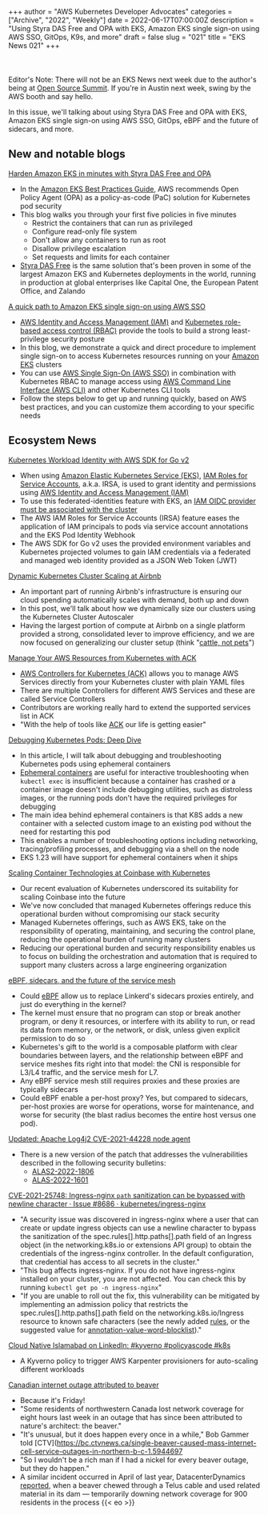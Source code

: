 +++
author = "AWS Kubernetes Developer Advocates"
categories = ["Archive", "2022", "Weekly"]
date = 2022-06-17T07:00:00Z
description = "Using Styra DAS Free and OPA with EKS, Amazon EKS single sign-on using AWS SSO, GitOps, K9s, and more"
draft = false
slug = "021"
title = "EKS News 021"
+++
<br/><br/><br/><br/>
Editor's Note: There will not be an EKS News next week due to the author's being at [Open Source Summit](https://events.linuxfoundation.org/open-source-summit-north-america/). If you're in Austin next week, swing by the AWS booth and say hello.

In this issue, we'll talking about using Styra DAS Free and OPA with EKS, Amazon EKS single sign-on using AWS SSO, GitOps, eBPF and the future of sidecars, and more.

## New and notable blogs

[Harden Amazon EKS in minutes with Styra DAS Free and OPA](https://aws.amazon.com/blogs/containers/harden-amazon-eks-in-minutes-styra-das-free-and-opa/)

* In the [Amazon EKS Best Practices Guide](https://aws.github.io/aws-eks-best-practices/), AWS recommends Open Policy Agent (OPA) as a policy-as-code (PaC) solution for Kubernetes pod security
* This blog walks you through your first five policies in five minutes
  * Restrict the containers that can run as privileged
  * Configure read-only file system
  * Don't allow any containers to run as root
  * Disallow privilege escalation
  * Set requests and limits for each container
* [Styra DAS Free](https://aws.amazon.com/marketplace/pp/prodview-4qemlqp6lodwg) is the same solution that's been proven in some of the largest Amazon EKS and Kubernetes deployments in the world, running in production at global enterprises like Capital One, the European Patent Office, and Zalando

[A quick path to Amazon EKS single sign-on using AWS SSO](https://aws.amazon.com/blogs/containers/a-quick-path-to-amazon-eks-single-sign-on-using-aws-sso/)

* [AWS Identity and Access Management (IAM)](https://docs.aws.amazon.com/IAM/latest/UserGuide/introduction.html) and [Kubernetes role-based access control (RBAC)](https://kubernetes.io/docs/reference/access-authn-authz/rbac/) provide the tools to build a strong least-privilege security posture
* In this blog, we demonstrate a quick and direct procedure to implement single sign-on to access Kubernetes resources running on your [Amazon EKS](https://docs.aws.amazon.com/eks/latest/userguide/what-is-eks.html) clusters
* You can use [AWS Single Sign-On (AWS SSO)](https://docs.aws.amazon.com/singlesignon/latest/userguide/what-is.html) in combination with Kubernetes RBAC to manage access using [AWS Command Line Interface (AWS CLI)](https://docs.aws.amazon.com/cli/latest/userguide/cli-chap-welcome.html) and other Kubernetes CLI tools
* Follow the steps below to get up and running quickly, based on AWS best practices, and you can customize them according to your specific needs

## Ecosystem News

[Kubernetes Workload Identity with AWS SDK for Go v2](https://blog.jimmyray.io/kubernetes-workload-identity-with-aws-sdk-for-go-v2-927d2f258057)

* When using [Amazon Elastic Kubernetes Service (EKS)](https://aws.amazon.com/eks/), [IAM Roles for Service Accounts](https://docs.aws.amazon.com/eks/latest/userguide/iam-roles-for-service-accounts-technical-overview.html), a.k.a. IRSA, is used to grant identity and permissions using [AWS Identity and Access Management (IAM)](https://aws.amazon.com/iam/)
* To use this federated-identities feature with EKS, an [IAM OIDC provider must be associated with the cluster](https://docs.aws.amazon.com/eks/latest/userguide/enable-iam-roles-for-service-accounts.html)
* The AWS IAM Roles for Service Accounts (IRSA) feature eases the application of IAM principals to pods via service account annotations and the EKS Pod Identity Webhook
* The AWS SDK for Go v2 uses the provided environment variables and Kubernetes projected volumes to gain IAM credentials via a federated and managed web identity provided as a JSON Web Token (JWT)

[Dynamic Kubernetes Cluster Scaling at Airbnb](https://medium.com/airbnb-engineering/dynamic-kubernetes-cluster-scaling-at-airbnb-d79ae3afa132)  

* An important part of running Airbnb's infrastructure is ensuring our cloud spending automatically scales with demand, both up and down
* In this post, we'll talk about how we dynamically size our clusters using the Kubernetes Cluster Autoscaler
* Having the largest portion of compute at Airbnb on a single platform provided a strong, consolidated lever to improve efficiency, and we are now focused on generalizing our cluster setup (think "[cattle, not pets](http://cloudscaling.com/blog/cloud-computing/the-history-of-pets-vs-cattle/)")

[Manage Your AWS Resources from Kubernetes with ACK](https://eminalemdar.medium.com/manage-your-aws-resources-from-kubernetes-with-ack-3cf06a4b0770)

* [AWS Controllers for Kubernetes (ACK)](https://aws-controllers-k8s.github.io/community/) allows you to manage AWS Services directly from your Kubernetes cluster with plain YAML files
* There are multiple Controllers for different AWS Services and these are called Service Controllers
* Contributors are working really hard to extend the supported services list in ACK
* "With the help of tools like [ACK](https://aws-controllers-k8s.github.io/community/) our life is getting easier"

[Debugging Kubernetes Pods: Deep Dive](https://medium.com/better-programming/debugging-kubernetes-pods-deep-dive-d6b2814cd8ce)

* In this article, I will talk about debugging and troubleshooting Kubernetes pods using ephemeral containers
* [Ephemeral containers](https://kubernetes.io/docs/concepts/workloads/pods/ephemeral-containers/) are useful for interactive troubleshooting when `kubectl exec` is insufficient because a container has crashed or a container image doesn't include debugging utilities, such as distroless images, or the running pods don't have the required privileges for debugging
* The main idea behind ephemeral containers is that K8S adds a new container with a selected custom image to an existing pod without the need for restarting this pod
* This enables a number of troubleshooting options including networking, tracing/profiling processes, and debugging via a shell on the node
* EKS 1.23 will have support for ephemeral containers when it ships

[Scaling Container Technologies at Coinbase with Kubernetes](https://blog.coinbase.com/scaling-container-technologies-at-coinbase-with-kubernetes-de18efa9389f)

* Our recent evaluation of Kubernetes underscored its suitability for scaling Coinbase into the future
* We've now concluded that managed Kubernetes offerings reduce this operational burden without compromising our stack security
* Managed Kubernetes offerings, such as AWS EKS, take on the responsibility of operating, maintaining, and securing the control plane, reducing the operational burden of running many clusters
* Reducing our operational burden and security responsibility enables us to focus on building the orchestration and automation that is required to support many clusters across a large engineering organization

[eBPF, sidecars, and the future of the service mesh](https://buoyant.io/2022/06/07/ebpf-sidecars-and-the-future-of-the-service-mesh/)

* Could [eBPF](https://ebpf.io/) allow us to replace Linkerd's sidecars proxies entirely, and just do everything in the kernel?
* The kernel must ensure that no program can stop or break another program, or deny it resources, or interfere with its ability to run, or read its data from memory, or the network, or disk, unless given explicit permission to do so
* Kubernetes's gift to the world is a composable platform with clear boundaries between layers, and the relationship between eBPF and service meshes fits right into that model: the CNI is responsible for L3/L4 traffic, and the service mesh for L7.
* Any eBPF service mesh still requires proxies and these proxies are typically sidecars
* Could eBPF enable a per-host proxy? Yes, but compared to sidecars, per-host proxies are worse for operations, worse for maintenance, and worse for security (the blast radius becomes the entire host versus one pod).

[Updated: Apache Log4j2 CVE-2021-44228 node agent](https://github.com/aws-samples/kubernetes-log4j-cve-2021-44228-node-agent)

* There is a new version of the patch that addresses the vulnerabilities described in the following security bulletins:
  * [ALAS2-2022-1806](https://alas.aws.amazon.com/AL2/ALAS-2022-1806.html)
  * [ALAS-2022-1601](https://alas.aws.amazon.com/ALAS-2022-1601.html)

[CVE-2021-25748: Ingress-nginx `path` sanitization can be bypassed with newline character · Issue #8686 · kubernetes/ingress-nginx](https://github.com/kubernetes/ingress-nginx/issues/8686)

* "A security issue was discovered in ingress-nginx where a user that can create or update ingress objects can use a newline character to bypass the sanitization of the spec.rules[].http.paths[].path field of an Ingress object (in the networking.k8s.io or extensions API group) to obtain the credentials of the ingress-nginx controller. In the default configuration, that credential has access to all secrets in the cluster."
* "This bug affects ingress-nginx. If you do not have ingress-nginx installed on your cluster, you are not affected. You can check this by running `kubectl get po -n ingress-nginx`"
* "If you are unable to roll out the fix, this vulnerability can be mitigated by implementing an admission policy that restricts the spec.rules[].http.paths[].path field on the networking.k8s.io/Ingress resource to known safe characters (see the newly added [rules](https://github.com/kubernetes/ingress-nginx/blame/main/internal/ingress/inspector/rules.go), or the suggested value for [annotation-value-word-blocklist](https://kubernetes.github.io/ingress-nginx/user-guide/nginx-configuration/configmap/#annotation-value-word-blocklist))."

[Cloud Native Islamabad on LinkedIn: #kyverno #policyascode #k8s](https://www.linkedin.com/feed/update/urn:li:activity:6942726553889837056/)

* A Kyverno policy to trigger AWS Karpenter provisioners for auto-scaling different workloads

[Canadian internet outage attributed to beaver](https://therecord.media/canadian-internet-outage-beaver/)

* Because it's Friday!
* "Some residents of northwestern Canada lost network coverage for eight hours last week in an outage that has since been attributed to nature's architect: the beaver."
* "It's unusual, but it does happen every once in a while," Bob Gammer told [CTV](https://bc.ctvnews.ca/single-beaver-caused-mass-internet-cell-service-outages-in-northern-b-c-1.5944697
* "So I wouldn't be a rich man if I had a nickel for every beaver outage, but they do happen."
* A similar incident occurred in April of last year, DatacenterDynamics [reported](https://www.datacenterdynamics.com/en/news/beaver-causes-internet-outage-in-a-uniquely-canadian-turn-of-events/), when a beaver chewed through a Telus cable and used related material in its dam — temporarily downing network coverage for 900 residents in the process
{{< eo >}}
